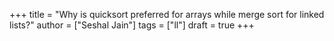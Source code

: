 +++
title = "Why is quicksort preferred for arrays while merge sort for linked lists?"
author = ["Seshal Jain"]
tags = ["ll"]
draft = true
+++
